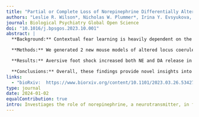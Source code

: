 ```yaml
---
title: "Partial or Complete Loss of Norepinephrine Differentially Alters Contextual Fear and Catecholamine Release Dynamics in Hippocampal CA1"
authors: "Leslie R. Wilson*, Nicholas W. Plummer*, Irina Y. Evsyukova, Daniela Patino, Casey L. Stewart, Kathleen G. Smith, Kathryn S. Konrad, Sydney A. Fry, Alex L. Deal, Victor W. Kilonzo, <strong>Sambit Panda</strong>, Natale R. Sciolino, Jesse D. Cushman, and Patricia Jensen"
journal: Biological Psychiatry Global Open Science
doi: "10.1016/j.bpsgos.2023.10.001"
abstract: |
  **Background:** Contextual fear learning is heavily dependent on the hippocampus. Despite evidence that catecholamines contribute to contextual encoding and memory retrieval, the precise temporal dynamics of their release in the hippocampus during behavior is unknown. In addition, new animal models are required to probe the effects of altered catecholamine synthesis on release dynamics and contextual learning.

  **Methods:** We generated 2 new mouse models of altered locus coeruleus--norepinephrine (NE) synthesis and utilized them together with GRABNE and GRABDA sensors and in~vivo fiber photometry to investigate NE and dopamine (DA) release dynamics in the dorsal hippocampal CA1 during contextual fear conditioning.

  **Results:** Aversive foot shock increased both NE and DA release in the dorsal CA1, while freezing behavior associated with recall of fear memory was accompanied by decreased release. Moreover, we found that freezing at the recent time point was sensitive to both partial and complete loss of locus coeruleus--NE synthesis throughout prenatal and postnatal development, similar to previous observations of mice with global loss of NE synthesis beginning postnatally. In contrast, freezing at the remote time point was compromised only by complete loss of locus coeruleus--NE synthesis beginning prenatally.

  **Conclusions:** Overall, these findings provide novel insights into the role of NE in contextual fear and the precise temporal dynamics of both NE and DA during freezing behavior and highlight complex relationships between genotype, sex, and NE signaling.
links:
  - "bioRxiv:  https://www.biorxiv.org/content/10.1101/2023.03.26.534277v1"
type: journal
date: 2024-01-02
equalContribution: true
intro: Investiages the role of norepinephrine, a neurotransmitter, in fear and how this changes with genotype, sex, etc.
---
```

